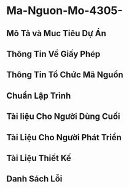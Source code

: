 # Ma-Nguon-Mo-4305-
## Mô Tả và Muc Tiêu Dự Án

## Thông Tin Về Giấy Phép

## Thông Tin Tổ Chức Mã Nguồn

## Chuẩn Lập Trình

## Tài liệu Cho Người Dùng Cuối

## Tài Liệu Cho Người Phát Triển

## Tài Liệu Thiết Kế

## Danh Sách Lỗi




